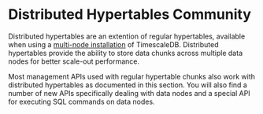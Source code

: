 # Distributed Hypertables <tag type="community">Community</tag>

Distributed hypertables are an extention of regular hypertables, available when
using a [multi-node installation][getting-started-multi-node] of TimescaleDB. 
Distributed hypertables provide the ability to store data chunks across multiple 
data nodes for better scale-out performance.

Most management APIs used with regular hypertable chunks also work with distributed
hypertables as documented in this section. You will also find a number of new APIs 
specifically dealing with data nodes and a special API for executing SQL commands 
on data nodes.


[getting-started-multi-node]: /timescaledb/:currentVersion:/how-to-guides/multi-node-setup
